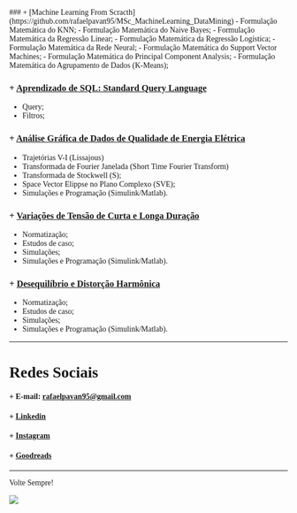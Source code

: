 <span style='font-family:serif'>
### + [Machine Learning From Scracth](https://github.com/rafaelpavan95/MSc_MachineLearning_DataMining)
- Formulação Matemática do KNN;
- Formulação Matemática do Naive Bayes;
- Formulação Matemática da Regressão Linear;
- Formulação Matemática da Regressão Logística;
- Formulação Matemática da Rede Neural;
- Formulação Matemática do Support Vector Machines;
- Formulação Matemática do Principal Component Analysis;
- Formulação Matemática do Agrupamento de Dados (K-Means);

### + [Aprendizado de SQL: Standard Query Language](https://github.com/rafaelpavan95/Learning_SQL)
- Query;
- Filtros;

### + [Análise Gráfica de Dados de Qualidade de Energia Elétrica](https://github.com/rafaelpavan95/MSc_Energy_Systems/tree/main/Power_Quality/Trabalho_IV)
- Trajetórias V-I (Lissajous)
- Transformada de Fourier Janelada (Short Time Fourier Transform)
- Transformada de Stockwell (S);
- Space Vector Elippse no Plano Complexo (SVE);
- Simulações e Programação (Simulink/Matlab).


### + [Variações de Tensão de Curta e Longa Duração](https://github.com/rafaelpavan95/MSc_Energy_Systems/tree/main/Power_Quality/Trabalho_II)
- Normatização;
- Estudos de caso;
- Simulações;
- Simulações e Programação (Simulink/Matlab).

### + [Desequilíbrio e Distorção Harmônica](https://github.com/rafaelpavan95/MSc_Energy_Systems/tree/main/Power_Quality/Trabalho_III)
- Normatização;
- Estudos de caso;
- Simulações;
- Simulações e Programação (Simulink/Matlab).


____________________________________________

# Redes Sociais

#### + E-mail: rafaelpavan95@gmail.com
#### + [Linkedin](https://br.linkedin.com/in/engrafaelpavan)
#### + [Instagram](https://www.instagram.com/rafaelpavan95/)
#### + [Goodreads](https://www.goodreads.com/user/show/58755709-rafael-pavan)

___________________________________________

Volte Sempre!

![](https://thumbs.gfycat.com/LonelySmoggyGreatwhiteshark-max-1mb.gif)
</span>
